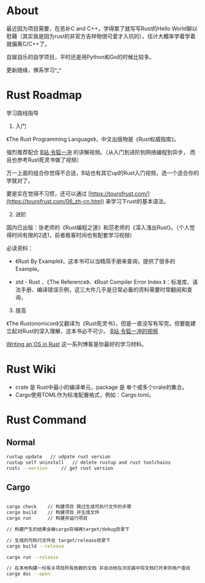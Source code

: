 # About

最近因为项目需要，在恶补C and C++，学得累了就写写Rust的Hello World聊以慰藉（其实我是因为rust的非官方吉祥物很可爱才入坑的），估计大概率学着学着就偏离C/C++了。

自娱自乐的自学项目，平时还是用Python和Go的时候比较多。

更新随缘，佛系学习^_^


# Rust Roadmap

学习路线指导

1. 入门

《The Rust Programming Language》，中文出版物是《Rust权威指南》。

强烈推荐配合 [B站 令狐一冲](https://www.bilibili.com/video/BV1xJ411B79h) 的讲解视频。（从入门到进阶到网络编程到异步， 而且也参考Rust死灵书做了视频）

万一上面的组合你觉得不合适，B站也有其它up的Rust入门视频，选一个适合你的学就对了。

要是实在觉得不习惯，还可以通过 [https://tourofrust.com/](https://tourofrust.com/06_zh-cn.html) 来学习下rust的基本语法。

2. 进阶

国内已出版：张老师的《Rust编程之道》和范老师的《深入浅出Rust》。（个人觉得时间有限的2选1，前者极客时间也有配套学习视频）

必读资料：

- 《Rust By Example》，这本书可以当精简手册来查询，提供了很多的Example。

- std - Rust 、《The Reference》、《Rust Compiler Error Index 》：标准库、语法手册、编译错误示例，这三大件几乎是日常必备的资料需要时常翻阅和查询，

3. 提高

《The Rustonomicon》又翻译为《Rust死灵书》，但是一直没写有写完。但要能建立起对Rust的深入理解，这本书必不可少。 [B站 令狐一冲的视频](https://www.bilibili.com/video/BV1xp4y1a78D)

[Writing an OS in Rust](https://os.phil-opp.com/) 这一系列博客是你最好的学习材料。

# Rust Wiki

- crate 是 Rust中最小的编译单元，package 是 单个或多个crate的集合。
- Cargo使用TOML作为标准配置格式，例如：Cargo.toml。

# Rust Command

## Normal

```bash
rustup update   // udpate rust version
rustup self uninstall   // delete rustup and rust toolchains
rustc --version     // get rust version
```

## Cargo
```bash

cargo check    // 构建项目 跳过生成可执行文件的步骤
cargo build    // 构建项目 并生成文件
cargo run      // 构建并运行项目

// 构建产生的结果会被cargo存储再target/debug目录下

// 生成的可执行文件在 target/release目录下
cargo build --release  

cargo run --release

// 在本地构建一份有关项目所有依赖的文档 并自动地在浏览器中将文档打开来供用户查阅
cargo doc --open 
```
